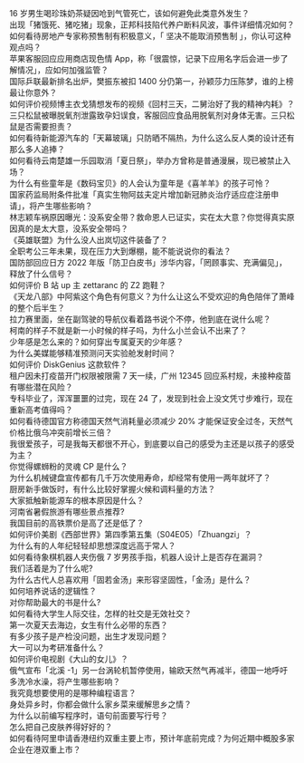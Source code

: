 16 岁男生喝珍珠奶茶疑因呛到气管死亡，该如何避免此类意外发生？  
出现「猪饿死、猪吃猪」现象，正邦科技陷代养户断料风波，事件详细情况如何？  
如何看待房地产专家称预售制有积极意义，「 坚决不能取消预售制 」，你认可这种观点吗？  
苹果客服回应应用商店现色情 App，称「很震惊，记录下应用名字后会进一步了解情况」，应如何加强监管？  
国际乒联最新排名出炉，樊振东被扣 1400 分仍第一，孙颖莎力压陈梦，谁的上榜最让你意外？  
如何评价视频博主衣戈猜想发布的视频《回村三天，二舅治好了我的精神内耗》？  
三只松鼠被曝脱氧剂泄露致孕妇误食，客服回应食品用脱氧剂对身体无害。三只松鼠是否需要担责？  
如何看待新能源汽车的「天幕玻璃」只防晒不隔热，为什么这么反人类的设计还有那么多人追捧？  
如何看待云南楚雄一乐园取消「夏日祭」，举办方曾称是普通漫展，现已被禁止入场？  
为什么有些童年是《数码宝贝》的人会认为童年是《喜羊羊》的孩子可怜？  
国家药监局附条件批准「真实生物阿兹夫定片增加新冠肺炎治疗适应症注册申请」，将产生哪些影响？  
林志颖车祸原因曝光：没系安全带？救命恩人已证实，实在太大意？你觉得真实原因真的是太大意，没系安全带吗？  
《英雄联盟》为什么没人出岚切这件装备了？  
全职考公三年未果，现在压力大到爆棚，能不能说说你的看法？  
国防部回应日方 2022 年版「防卫白皮书」涉华内容，「罔顾事实、充满偏见」，释放了什么信号？  
如何评价 B 站 up 主 zettaranc 的 Z2 跑鞋？  
《天龙八部》中阿紫这个角色有何意义？为什么让这么不受欢迎的角色陪伴了萧峰的整个后半生？  
拉力赛里面，坐在副驾驶的导航仪看着路书说个不停，他到底在说什么呢？  
柯南的样子不就是新一小时候的样子吗，为什么小兰会认不出来了？  
少年感是怎么来的？如何穿出专属夏天的少年感？  
为什么美媒能够精准预测问天实验舱发射时间？  
如何评价 DiskGenius 这款软件？  
租户因未打疫苗开门权限被限需 7 天一续，广州 12345 回应系村规，未接种疫苗有哪些潜在风险？  
专科毕业了，浑浑噩噩的过完，现在 24 了，发现到社会上没文凭寸步难行，现在重新高考值得吗？  
如何看待德国官方称德国天然气消耗量必须减少 20% 才能保证安全过冬，天然气价格比俄乌冲突前增长三倍？  
我很爱孩子，可是我每天都很不开心，到底要以自己的感受为主还是以孩子的感受为主？  
你觉得螺蛳粉的灵魂 CP 是什么？  
为什么机械键盘宣传都有几千万次使用寿命，却经常有使用一两年就坏了？  
厨房新手做饭时，有什么比较好掌握火候和调料量的方法？  
大家抵触新能源车的根本原因是什么？  
河南省暑假旅游有哪些景点推荐?  
我国目前的高铁票价是高了还是低了？  
如何评价美剧《西部世界》第四季第五集（S04E05）「Zhuangzi」？  
为什么有的人年纪轻轻却思想深度远高于常人？  
如何看待象棋机器人夹伤俄 7 岁男孩手指，机器人设计上是否存在漏洞？  
我们活着是为了什么呢?  
为什么古代人总喜欢用「固若金汤」来形容坚固性，「金汤」是什么？  
如何培养说话的逻辑性？  
对你帮助最大的书是什么?  
如何看待大学生人际交往，怎样的社交是无效社交？  
第一次夏天去海边，女生有什么必带的东西？  
有多少孩子是产检没问题，出生才发现问题？  
大一可以为考研准备什么？  
如何评价电视剧《大山的女儿》？  
俄气宣布「北溪 -1」另一台涡轮机暂停使用，输欧天然气再减半，德国一地呼吁多洗冷水澡，将产生哪些影响？  
我究竟想要使用的是哪种编程语言？  
身处异乡时，你都会做什么家乡菜来缓解思乡之情？  
为什么以前编写程序时，语句前面要写行号？  
怎么把自己皮肤养得好好的？  
如何看待阿里申请香港纽约双重主要上市，预计年底前完成？为何近期中概股多家企业在港双重上市？  
